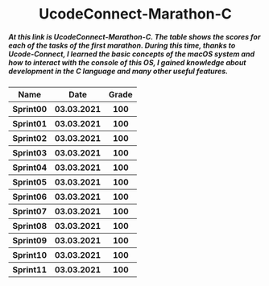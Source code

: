 <head>

<h1 align="center">UcodeConnect-Marathon-C</h1>
<h5>At this link is UcodeConnect-Marathon-C. The table shows the scores for each of the tasks of the first marathon. During this time, thanks to Ucode-Connect, I learned the basic concepts of the macOS system and how to interact with the console of this OS, I gained knowledge about development in the C language and many other useful features.</h3>
</head>

<body>
    <table width="100%" border="0" cellpadding="4" align="center">  
        <tr>
            <th>Name</th>
            <th>Date</th>
            <th>Grade</th>
        </tr>
        <tr>
            <th>Sprint00</th>
            <th>03.03.2021</th>
            <th>100</th>
        </tr>
        <tr>
            <th>Sprint01</th>
            <th>03.03.2021</th>
            <th>100</th>
        </tr>
        <tr>
            <th>Sprint02</th>
            <th>03.03.2021</th>
            <th>100</th>
        </tr>
        <tr>
            <th>Sprint03</th>
            <th>03.03.2021</th>
            <th>100</th>
        </tr>
        <tr>
            <th>Sprint04</th>
            <th>03.03.2021</th>
            <th>100</th>
        </tr>
        <tr>
            <th>Sprint05</th>
            <th>03.03.2021</th>
            <th>100</th>
        </tr>
        <tr>
            <th>Sprint06</th>
            <th>03.03.2021</th>
            <th>100</th>
        </tr>
        <tr>
            <th>Sprint07</th>
            <th>03.03.2021</th>
            <th>100</th>
        </tr>
        <tr>
            <th>Sprint08</th>
            <th>03.03.2021</th>
            <th>100</th>
        </tr>
        <tr>
            <th>Sprint09</th>
            <th>03.03.2021</th>
            <th>100</th>
        </tr>
        <tr>
            <th>Sprint10</th>
            <th>03.03.2021</th>
            <th>100</th>
        </tr>
        <tr>
            <th>Sprint11</th>
            <th>03.03.2021</th>
            <th>100</th>
        </tr>
    </table>
</body>